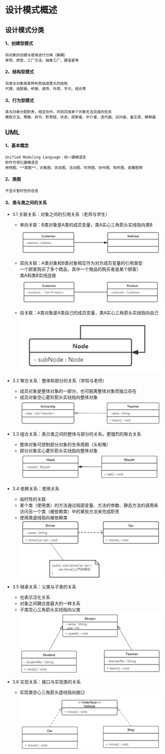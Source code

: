 # 设计模式概述

## 设计模式分类

#### 1、创建型模式
    将对象的创建与使用进行分离（解耦）
    单例、原型、工厂方法、抽象工厂、建造者等
    
#### 2、结构型模式
    将类与对象按某种布局组成更大的结构
    代理、适配器、桥接、装饰、外观、亨元、组合等
    
#### 3、行为型模式
    类与对象分配职责，相互协作，共同完成单个对象无法完成的任务
    模板方法、策略、命令、职责链、状态、观察者、中介者、迭代器、访问者、备忘录、解释器

## UML

#### 1、基本概念
    Unified Modeling Language：统一建模语言
    软件可视化建模语言
    用例图、**类图**、对象图、状态图、活动图、时序图、协作图、构件图、部署图等
#### 2、类图
    不显示暂时性的信息
#### 3、类与类之间的关系
- 3.1 关联关系：对象之间的引用关系（老师与学生）  
    - 单向关联：B类对象是A类的成员变量，类A实心三角箭头实线指向类B  
    ![单向关联](images/单向关联.jpg)  

    - 双向关联：A类对象和B类对象相互作为对方成员变量的引用类型  
      一个顾客购买了多个商品，其中一个商品的购买者是某个顾客）  
      类A和类B实线连接  
    ![双向关联](images/双向关联.jpg)  
    
    - 自关联：A类对象是A类自己的成员变量，类A实心三角箭头实线指向自己
    ![自关联](images/自关联.jpg)  
       
- 3.2 聚合关系：整体和部分的关系（学校与老师）
    - 成员对象是整体对象的一部分，也可脱离整体对象而独立存在
    - 成员对象空心菱形箭头实线指向整体对象
    ![聚合关系](images/聚合关系.jpg)
    
- 3.3 组合关系：表示类之间的整体与部分的关系，更强烈的聚合关系
    - 整体对象可控制部分对象的生命周期（头和嘴）
    - 部分对象实心菱形箭头实线指向整体对象
    ![组合关系](images/组合关系.jpg)
    
- 3.4 依赖关系：使用关系
    - 临时性的关联
    - 某个类（使用类）的方法通过局部变量、方法的参数、静态方法的调用来访问另一个类（被依赖类）中的某些方法来完成职责
    - 使用类虚线指向被依赖类
    ![依赖关系](images/依赖关系.jpg)
    
- 3.5 继承关系：父类与子类的关系
     - 也表示泛化关系
     - 对象之间耦合度最大的一种关系
     - 子类空心三角箭头实线指向父类
     ![继承关系](images/继承关系.jpg)
     
- 3.6 实现关系：接口与实现类的关系
     - 实现类空心三角箭头虚线指向接口
     ![实现关系](images/实现关系.jpg)
